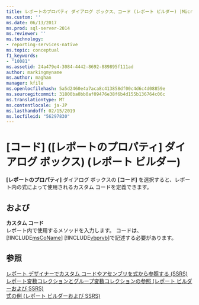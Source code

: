 ```yaml
---
title: レポートのプロパティ ダイアログ ボックス、コード (レポート ビルダー) |Microsoft Docs
ms.custom: ''
ms.date: 06/13/2017
ms.prod: sql-server-2014
ms.reviewer: ''
ms.technology:
- reporting-services-native
ms.topic: conceptual
f1_keywords:
- "10081"
ms.assetid: 24a479e4-3084-4442-8692-889895f111ad
author: markingmyname
ms.author: maghan
manager: kfile
ms.openlocfilehash: 5a5d2460e4a7aca8c413858df00c4d6c4d08859e
ms.sourcegitcommit: 31800ba0bb0af09476e38f6b4d155b136764c06c
ms.translationtype: MT
ms.contentlocale: ja-JP
ms.lasthandoff: 02/15/2019
ms.locfileid: "56297830"
---
```

# <a name="report-properties-dialog-box-code-report-builder"></a>[コード] ([レポートのプロパティ] ダイアログ ボックス) (レポート ビルダー)
  **[レポートのプロパティ]** ダイアログ ボックスの **[コード]** を選択すると、レポート内の式によって使用されるカスタム コードを定義できます。  
  
## <a name="options"></a>および  
 **カスタム コード**  
 レポート内で使用するメソッドを入力します。 コードは、 [!INCLUDE[msCoName](../includes/msconame-md.md)] [!INCLUDE[vbprvb](../includes/vbprvb-md.md)]で記述する必要があります。  
  
## <a name="see-also"></a>参照  
 [レポート デザイナーでカスタム コードやアセンブリを式から参照する (SSRS)](report-design/custom-code-and-assembly-references-in-expressions-in-report-designer-ssrs.md)   
 [レポート変数コレクションとグループ変数コレクションの参照 (レポート ビルダーおよび SSRS)](report-design/built-in-collections-report-and-group-variables-references-report-builder.md)   
 [式の例 &#40;レポート ビルダーおよび SSRS&#41;](report-design/expression-examples-report-builder-and-ssrs.md)  
  
  
